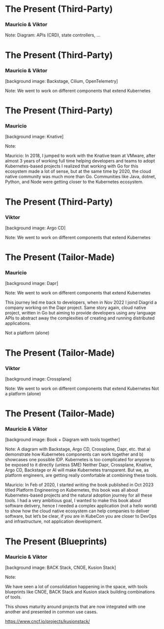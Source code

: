 # The Present (Third-Party)

### Mauricio & Viktor

Note:
Diagram: APIs (CRD), state controllers, ...


# The Present (Third-Party)

### Mauricio & Viktor

[background image: Backstage, Cilium, OpenTelemetry]

Note:
We went to work on different components that extend Kubernetes


# The Present (Third-Party)

### Mauricio

[background image: Knative]

Note:

Mauricio: In 2018, I jumped to work with the Knative team at VMware, after almost 3 years of working full time helping developers and teams to adopt Kubernetes-based projects I realized that working with Go for this ecosystem made a lot of sense, but at the same time by 2020, the cloud native community was much more than Go. Communities like Java, dotnet, Python, and Node were getting closer to the Kubernetes ecosystem. 


# The Present (Third-Party)

### Viktor

[background image: Argo CD]

Note:
We went to work on different components that extend Kubernetes


# The Present (Tailor-Made)

### Mauricio

[background image: Dapr]

Note:
We went to work on different components that extend Kubernetes



This journey led me back to developers, when in Nov 2022 I joind Diagrid a company working on the Dapr project. Same story again, cloud native project, written in Go but aiming to provide developers using any language APIs to abstract away the complexities of creating and running distributed applications. 

Not a platform (alone)


# The Present (Tailor-Made)

### Viktor

[background image: Crossplane]

Note:
We went to work on different components that extend Kubernetes
Not a platform (alone)


# The Present (Tailor-Made)

### Mauricio & Viktor

[background image: Book + Diagram with tools together]

Note:
A diagram with Backstage, Argo CD, Crossplane, Dapr, etc. that a) demonstrate how Kubernetes components can work together and b) showcases one possible IDP.
Kubernetes is too complicated for anyone to be exposed to it directly (unless SME)
Neither Dapr, Crossplane, Knative, Argo CD, Backstage or AI will make Kubernetes transparent.
But we, as platform engineers, are getting really comfortable at combining these tools.


Mauricio: In Feb of 2020, I started writing the book published in Oct 2023 titled Platform Engineering on Kubernetes, this book was all about Kubernetes-based projects and the natural adoption journey for all these tools. I had a very ambitious goal, I wanted to make this book about software delivery, hence I needed a complex application (not a hello world) to show how the cloud native ecosystem can help companies to deliver software, but let’s be clear, if you are in KubeCon you are closer to DevOps and infrastructure, not application development. 


# The Present (Blueprints)

### Mauricio & Viktor

[background image: BACK Stack, CNOE, Kusion Stack]

Note:

We have seen a lot of consolidation happening in the space, with tools blueprints like CNOE, BACK Stack and Kusion stack building combinations of tools.

This shows maturity around projects that are now integrated with one another and presented in common use cases. 

https://www.cncf.io/projects/kusionstack/
